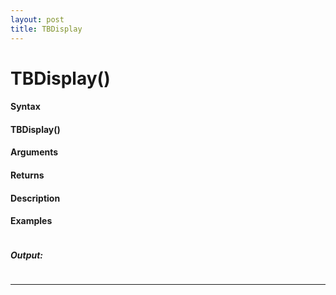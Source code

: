 ```yaml
---
layout: post
title: TBDisplay
---
```


# TBDisplay()


#### Syntax

#### TBDisplay()

#### Arguments

#### Returns

#### Description

#### Examples

```

```

##### Output:

```

```

---